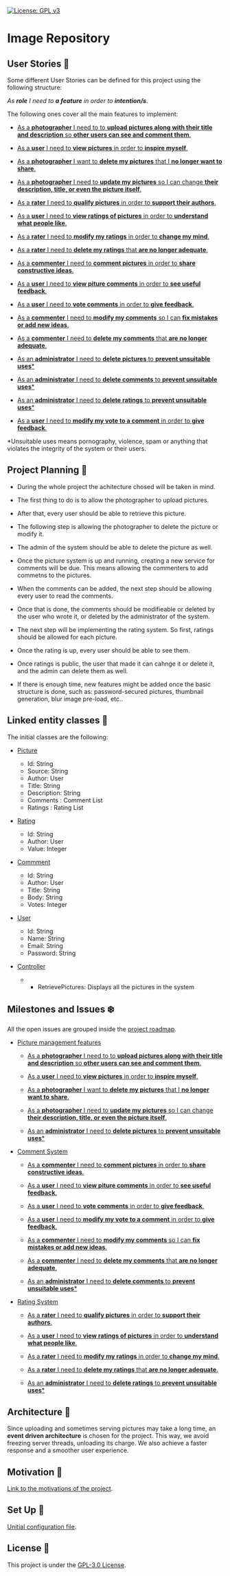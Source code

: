 [![License: GPL v3](https://img.shields.io/badge/License-GPLv3-blue.svg)](https://www.gnu.org/licenses/gpl-3.0)

# Image Repository

## User Stories :eyes:

Some different User Stories can be defined for this project using the following structure:

_As **role** I need to **a feature** in order to **intention/s**._

The following ones cover all the main features to implement:

* [As a **photographer** I need to to **upload pictures along with their title and description** so **other users can see and comment them**.](https://github.com/GabCas28/Image-Repository/issues/17)

* [As a **user** I need to **view pictures** in order to **inspire myself**.](https://github.com/GabCas28/Image-Repository/issues/18)

* [As a **photographer** I want to **delete my pictures** that I **no longer want to share**.](https://github.com/GabCas28/Image-Repository/issues/19)

* [As a **photographer** I need to **update my pictures** so I can change **their description, title, or even the picture itself**.](https://github.com/GabCas28/Image-Repository/issues/20)

* [As a **rater** I need to **qualify pictures** in order to **support their authors**.](https://github.com/GabCas28/Image-Repository/issues/21)

* [As a **user** I need to **view ratings of pictures** in order to **understand what people like**.](https://github.com/GabCas28/Image-Repository/issues22)

* [As a **rater** I need to **modify my ratings** in order to **change my mind**.](https://github.com/GabCas28/Image-Repository/issues/23)

* [As a **rater** I need to **delete my ratings** that **are no longer adequate**.](https://github.com/GabCas28/Image-Repository/issues/24)

* [As a **commenter** I need to **comment pictures** in order to **share constructive ideas**.](https://github.com/GabCas28/Image-Repository/issues/25)

* [As a **user** I need to **view piture comments** in order to **see useful feedback**.](https://github.com/GabCas28/Image-Repository/issues/26)

* [As a **user** I need to **vote comments** in order to **give feedback**.](https://github.com/GabCas28/Image-Repository/issues/27)

* [As a **commenter** I need to **modify my comments** so I can **fix mistakes or add new ideas**.](https://github.com/GabCas28/Image-Repository/issues/28)

* [As a **commenter** I need to **delete my comments** that **are no longer adequate**.](https://github.com/GabCas28/Image-Repository/issues/29)

* [As an **administrator** I need to **delete pictures** to **prevent unsuitable uses***](https://github.com/GabCas28/Image-Repository/issues/30)

* [As an **administrator** I need to **delete comments** to **prevent unsuitable uses***](https://github.com/GabCas28/Image-Repository/issues/31)

* [As an **administrator** I need to **delete ratings** to **prevent unsuitable uses***](https://github.com/GabCas28/Image-Repository/issues/32)

* [As a **user** I need to **modify my vote to a comment** in order to **give feedback**.](https://github.com/GabCas28/Image-Repository/issues/33)

*Unsuitable uses means pornography, violence, spam or anything that violates the integrity of the system or their users.

## Project Planning :crystal_ball:

* During the whole project the achitecture chosed will be taken in mind.

* The first thing to do is to allow the photographer to upload pictures.

* After that, every user should be able to retrieve this picture.

* The following step is allowing the photographer to delete the picture or modify it.

* The admin of the system should be able to delete the picture as well. 

* Once the picture system is up and running, creating a new service for comments will be due. This means allowing the commenters to add commetns to the pictures.

* When the comments can be added, the next step should be allowing every user to read the comments.

* Once that is done, the comments should be modifieable or deleted by the user who wrote it, or deleted by the administrator of the system.

* The next step will be implementing the rating system. So first, ratings should be allowed for each picture.

* Once the rating is up, every user should be able to see them.

* Once ratings is public, the user that made it can cahnge it or delete it, and the admin can delete them as well.

* If there is enough time, new features might be added once the basic structure is done, such as: password-secured pictures, thumbnail generation, blur image pre-load, etc..

## Linked entity classes :link:

The initial classes are the following:

* [Picture](./src/Picture.ts)
  * Id: String
  * Source: String
  * Author: User
  * Title: String
  * Description: String
  * Comments : Comment List
  * Ratings : Rating List
  
* [Rating](./src/Rating.ts)
  * Id: String
  * Author: User
  * Value: Integer
  
* [Commment](./src/Comment.ts)
  * Id: String
  * Author: User
  * Title: String
  * Body: String
  * Votes: Integer
 
* [User](./src/User.ts)
  * Id: String
  * Name: String
  * Email: String
  * Password: String
 
* [Controller](./src/Controller.ts)
  * - RetrievePictures: Displays all the pictures in the system

  
## Milestones and Issues :snowflake:

All the open issues are grouped inside the [project roadmap](https://github.com/GabCas28/Image-Repository/projects/1).
  
* [Picture management features](https://github.com/GabCas28/Image-Repository/milestone/4)

  * [As a **photographer** I need to to **upload pictures along with their title and description** so **other users can see and comment them**.](https://github.com/GabCas28/Image-Repository/issues/17)

  * [As a **user** I need to **view pictures** in order to **inspire myself**.](https://github.com/GabCas28/Image-Repository/issues/18)

  * [As a **photographer** I want to **delete my pictures** that I **no longer want to share**.](https://github.com/GabCas28/Image-Repository/issues/19)

  * [As a **photographer** I need to **update my pictures** so I can change **their description, title, or even the picture itself**.](https://github.com/GabCas28/Image-Repository/issues/20)
  
  * [As an **administrator** I need to **delete pictures** to **prevent unsuitable uses***](https://github.com/GabCas28/Image-Repository/issues/30)

* [Comment System](https://github.com/GabCas28/Image-Repository/milestone/5)

  * [As a **commenter** I need to **comment pictures** in order to **share constructive ideas**.](https://github.com/GabCas28/Image-Repository/issues/25)

  * [As a **user** I need to **view piture comments** in order to **see useful feedback**.](https://github.com/GabCas28/Image-Repository/issues/26)

  * [As a **user** I need to **vote comments** in order to **give feedback**.](https://github.com/GabCas28/Image-Repository/issues/27)
  
  * [As a **user** I need to **modify my vote to a comment** in order to **give feedback**.](https://github.com/GabCas28/Image-Repository/issues/33)

  * [As a **commenter** I need to **modify my comments** so I can **fix mistakes or add new ideas**.](https://github.com/GabCas28/Image-Repository/issues/28)

  * [As a **commenter** I need to **delete my comments** that **are no longer adequate**.](https://github.com/GabCas28/Image-Repository/issues/29)
  
  * [As an **administrator** I need to **delete comments** to **prevent unsuitable uses***](https://github.com/GabCas28/Image-Repository/issues/31)

* [Rating System](https://github.com/GabCas28/Image-Repository/milestone/6)

  * [As a **rater** I need to **qualify pictures** in order to **support their authors**.](https://github.com/GabCas28/Image-Repository/issues/21)

  * [As a **user** I need to **view ratings of pictures** in order to **understand what people like**.](https://github.com/GabCas28/Image-Repository/issues22)

  * [As a **rater** I need to **modify my ratings** in order to **change my mind**.](https://github.com/GabCas28/Image-Repository/issues/23)

  * [As a **rater** I need to **delete my ratings** that **are no longer adequate**.](https://github.com/GabCas28/Image-Repository/issues/24)
  
  * [As an **administrator** I need to **delete ratings** to **prevent unsuitable uses***](https://github.com/GabCas28/Image-Repository/issues/32)


## Architecture :european_castle:

Since uploading and sometimes serving pictures may take a long time, an **event driven architecture** is chosen for the project.
This way, we avoid freezing server threads, unloading its charge. We also achieve a faster response and a smoother user experience.


## Motivation 📖

[Link to the motivations of the project](/doc/Motivation.md).

## Set Up 🚀

[Unitial configuration file](/doc/Initial%20Set-Up.md).

## License 📄

This project is under the [GPL-3.0 License](LICENSE.md).
